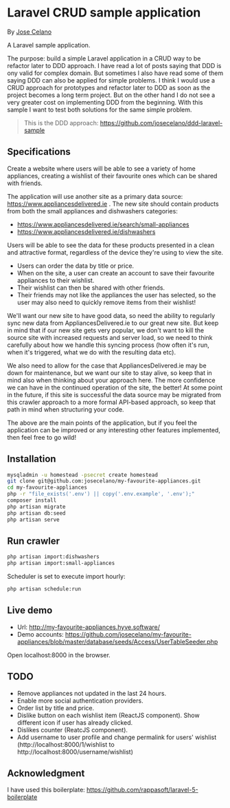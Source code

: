 # Laravel CRUD sample application

By [Jose Celano](http://josecelano.com/)

A Laravel sample application.

The purpose: build a simple Laravel application in a CRUD way to be refactor later to DDD approach.
I have read a lot of posts saying that DDD is ony valid for complex domain. But sometimes I also have read some of them 
saying DDD can also be applied for simple problems. I think I would use a CRUD approach for prototypes and refactor
later to DDD as soon as the project becomes a long term project. But on the other hand I do not see a very greater
cost on implementing DDD from the beginning. With this sample I want to test both solutions for the same simple problem.

> This is the DDD approach:
> https://github.com/josecelano/ddd-laravel-sample

## Specifications

Create a website where users will be able to see a variety of home appliances, creating a wishlist of their favourite ones 
which can be shared with friends.

The application will use another site as a primary data source: https://www.appliancesdelivered.ie .
The new site should contain products from both the small appliances and dishwashers categories:
* https://www.appliancesdelivered.ie/search/small-appliances
* https://www.appliancesdelivered.ie/dishwashers

Users will be able to see the data for these products presented in a clean and attractive format, regardless of the 
device they're using to view the site. 

* Users can order the data by title or price.
* When on the site, a user can create an account to save their favourite appliances to their wishlist.
* Their wishlist can then be shared with other friends.
* Their friends may not like the appliances the user has selected, so the user may also need to quickly remove items 
from their wishlist!

We'll want our new site to have good data, so need the ability to regularly sync new data from
AppliancesDelivered.ie to our great new site. But keep in mind that if our new site gets very popular, we don't want
to kill the source site with increased requests and server load, so we need to think carefully about how we handle this 
syncing process (how often it's run, when it's triggered, what we do with the resulting data etc).

We also need to allow for the case that AppliancesDelivered.ie may be down for maintenance, but we want our site 
to stay alive, so keep that in mind also when thinking about your approach here. The more confidence we can have in 
the continued operation of the site, the better! At some point in the future, if this site is successful the data source 
may be migrated from this crawler approach to a more formal API-based approach, so keep that path in mind when 
structuring your code.

The above are the main points of the application, but if you feel the application can be improved or any interesting 
other features implemented, then feel free to go wild!

## Installation

```bash
mysqladmin -u homestead -psecret create homestead
git clone git@github.com:josecelano/my-favourite-appliances.git
cd my-favourite-appliances
php -r "file_exists('.env') || copy('.env.example', '.env');"
composer install
php artisan migrate
php artisan db:seed
php artisan serve
```

## Run crawler

```bash
php artisan import:dishwashers
php artisan import:small-appliances
```

Scheduler is set to execute import hourly:

```bash
php artisan schedule:run
```

## Live demo

* Url: http://my-favourite-appliances.hyve.software/
* Demo accounts: https://github.com/josecelano/my-favourite-appliances/blob/master/database/seeds/Access/UserTableSeeder.php

Open localhost:8000 in the browser.

## TODO

* Remove appliances not updated in the last 24 hours.
* Enable more social authentication providers.
* Order list by title and price.
* Dislike button on each wishlist item (ReactJS component). Show different icon if user has already clicked.
* Dislikes counter (ReatcJS component).
* Add username to user profile and change permalink for users' wishlist (http://localhost:8000/1/wishlist to http://localhost:8000/username/wishlist)

## Acknowledgment

I have used this boilerplate: https://github.com/rappasoft/laravel-5-boilerplate
